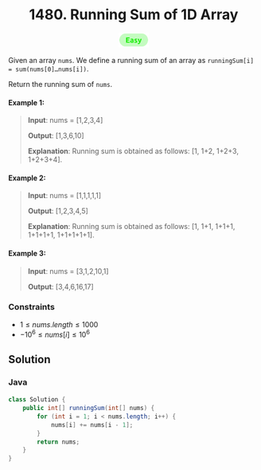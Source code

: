 <div align="center">
	<h1 href="https://leetcode.com/problems/running-sum-of-1d-array/">1480. Running Sum of 1D Array</h1>
	<img src="../../assets/difficulty/easy.svg" height="30px">
</div>

Given an array `nums`. We define a running sum of an array as `runningSum[i] = sum(nums[0]…nums[i])`.

Return the running sum of `nums`.

#### Example 1:

> **Input**: nums = [1,2,3,4]
>
> **Output**: [1,3,6,10]
>
> **Explanation**: Running sum is obtained as follows: [1, 1+2, 1+2+3, 1+2+3+4].

#### Example 2:

> **Input**: nums = [1,1,1,1,1]
>
> **Output**: [1,2,3,4,5]
>
> **Explanation**: Running sum is obtained as follows: [1, 1+1, 1+1+1, 1+1+1+1, 1+1+1+1+1].

#### Example 3:

> **Input**: nums = [3,1,2,10,1]
>
> **Output**: [3,4,6,16,17]

### Constraints

- $1 \le nums.length \le 1000$
- $-10^6 \le nums[i] \le 10^6$

## Solution

### Java

```java
class Solution {
    public int[] runningSum(int[] nums) {
        for (int i = 1; i < nums.length; i++) {
            nums[i] += nums[i - 1];
        }
        return nums;
    }
}
```
